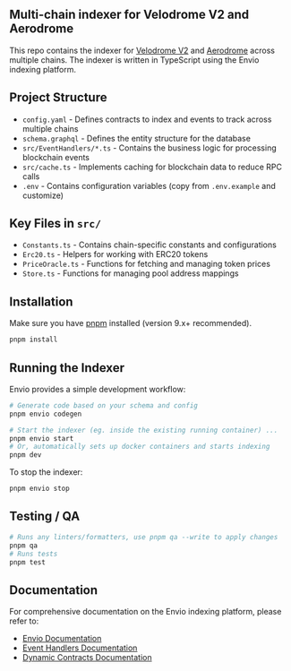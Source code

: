 ## Multi-chain indexer for Velodrome V2 and Aerodrome

This repo contains the indexer for [Velodrome V2](https://velodrome.finance/) and
[Aerodrome](https://aerodrome.finance/) across multiple chains.
The indexer is written in TypeScript using the Envio indexing platform.

## Project Structure

- `config.yaml` - Defines contracts to index and events to track across multiple chains
- `schema.graphql` - Defines the entity structure for the database
- `src/EventHandlers/*.ts` - Contains the business logic for processing blockchain events
- `src/cache.ts` - Implements caching for blockchain data to reduce RPC calls
- `.env` - Contains configuration variables (copy from `.env.example` and customize)

## Key Files in `src/`

- `Constants.ts` - Contains chain-specific constants and configurations
- `Erc20.ts` - Helpers for working with ERC20 tokens
- `PriceOracle.ts` - Functions for fetching and managing token prices
- `Store.ts` - Functions for managing pool address mappings

## Installation

Make sure you have [pnpm](https://pnpm.io/) installed (version 9.x+ recommended).

```bash
pnpm install
```

## Running the Indexer

Envio provides a simple development workflow:

```bash
# Generate code based on your schema and config
pnpm envio codegen

# Start the indexer (eg. inside the existing running container) ...
pnpm envio start
# Or, automatically sets up docker containers and starts indexing
pnpm dev
```

To stop the indexer:

```bash
pnpm envio stop
```

## Testing / QA

```bash
# Runs any linters/formatters, use pnpm qa --write to apply changes
pnpm qa
# Runs tests
pnpm test
```

## Documentation

For comprehensive documentation on the Envio indexing platform, please refer to:

- [Envio Documentation](https://llm-docs.envio.dev/docs/HyperIndex/contract-state)
- [Event Handlers Documentation](https://docs.envio.dev/docs/event-handlers)
- [Dynamic Contracts Documentation](https://docs.envio.dev/docs/dynamic-contracts)
